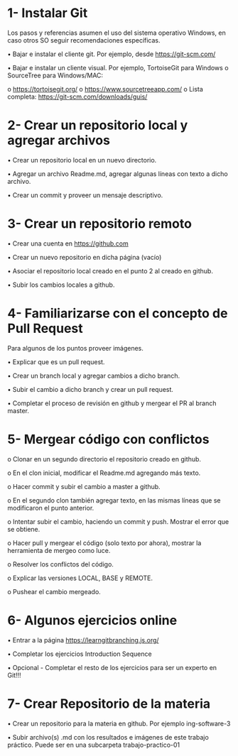 # 1- Instalar Git

Los pasos y referencias asumen el uso del sistema operativo Windows, en caso
otros SO seguir recomendaciones específicas.

• Bajar e instalar el cliente git. Por ejemplo, desde https://git-scm.com/

• Bajar e instalar un cliente visual. Por ejemplo, TortoiseGit para Windows o SourceTree para Windows/MAC:

o https://tortoisegit.org/
o https://www.sourcetreeapp.com/
o Lista completa: https://git-scm.com/downloads/guis/

# 2- Crear un repositorio local y agregar archivos

• Crear un repositorio local en un nuevo directorio.

• Agregar un archivo Readme.md, agregar algunas líneas con texto a dicho
archivo.

• Crear un commit y proveer un mensaje descriptivo.

# 3- Crear un repositorio remoto

• Crear una cuenta en https://github.com

• Crear un nuevo repositorio en dicha página (vacío)

• Asociar el repositorio local creado en el punto 2 al creado en github.

• Subir los cambios locales a github.

# 4- Familiarizarse con el concepto de Pull Request
Para algunos de los puntos proveer imágenes.

• Explicar que es un pull request.

• Crear un branch local y agregar cambios a dicho branch.

• Subir el cambio a dicho branch y crear un pull request.

• Completar el proceso de revisión en github y mergear el PR al branch master.

# 5- Mergear código con conflictos

o Clonar en un segundo directorio el repositorio creado en github.

o En el clon inicial, modificar el Readme.md agregando más texto.

o Hacer commit y subir el cambio a master a github.

o En el segundo clon también agregar texto, en las mismas líneas que se modificaron el punto anterior.

o Intentar subir el cambio, haciendo un commit y push. Mostrar el error que se obtiene.

o Hacer pull y mergear el código (solo texto por ahora), mostrar la herramienta de mergeo como luce.

o Resolver los conflictos del código.

o Explicar las versiones LOCAL, BASE y REMOTE.

o Pushear el cambio mergeado.

# 6- Algunos ejercicios online

• Entrar a la página https://learngitbranching.js.org/

• Completar los ejercicios Introduction Sequence

• Opcional - Completar el resto de los ejercicios para ser un experto en Git!!!

# 7- Crear Repositorio de la materia

• Crear un repositorio para la materia en github. Por ejemplo ing-software-3

• Subir archivo(s) .md con los resultados e imágenes de este trabajo práctico.
Puede ser en una subcarpeta trabajo-practico-01






